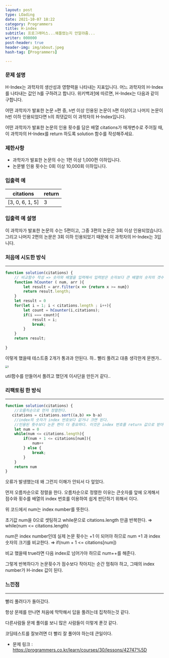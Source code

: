 ```yaml
---
layout: post
type: LOading
date: 2021-10-07 18:22
category: Programmers
title: H-index
subtitle: 프로그래머스...왜틀렸는지 안알랴쥼...
writer: 000000
post-header: true
header-img: img/about.jpeg
hash-tag: [Programmers]

---
```


### **문제 설명**

H-Index는 과학자의 생산성과 영향력을 나타내는 지표입니다. 어느 과학자의 H-Index를 나타내는 값인 h를 구하려고 합니다. 위키백과[1](https://programmers.co.kr/learn/courses/30/lessons/42747#fn1)에 따르면, H-Index는 다음과 같이 구합니다.

어떤 과학자가 발표한 논문 `n`편 중, `h`번 이상 인용된 논문이 `h`편 이상이고 나머지 논문이 h번 이하 인용되었다면 `h`의 최댓값이 이 과학자의 H-Index입니다.

어떤 과학자가 발표한 논문의 인용 횟수를 담은 배열 citations가 매개변수로 주어질 때, 이 과학자의 H-Index를 return 하도록 solution 함수를 작성해주세요.

### 제한사항

- 과학자가 발표한 논문의 수는 1편 이상 1,000편 이하입니다.
- 논문별 인용 횟수는 0회 이상 10,000회 이하입니다.

### 입출력 예

| citations       | return |
| --------------- | ------ |
| [3, 0, 6, 1, 5] | 3      |

### 입출력 예 설명

이 과학자가 발표한 논문의 수는 5편이고, 그중 3편의 논문은 3회 이상 인용되었습니다. 그리고 나머지 2편의 논문은 3회 이하 인용되었기 때문에 이 과학자의 H-Index는 3입니다.



### 처음에 시도한 방식

------

```js
function solution(citations) {
    // 비교함수 작성 => 숫자와 배열을 입력해서 입력받은 숫자보다 큰 배열의 숫자의 갯수를 구하는 함수
    function hCounter ( num, arr ){
        let result = arr.filter(x => {return x >= num})
        return result.length;
    }
    let result = 0
    for(let i = 1; i < citations.length ; i++){
        let count = hCounter(i,citations);
        if(i === count){
            result = i;
            break;
        }
    }
    return result;
    
}
```

이렇게 했을때 테스트중 2개가 통과과 안된다. 하.. 빨리 풀려고 대충 생각한게 문젠가..

<img src="/Users/wildrays/Desktop/Kim-Link.github.io/LOading/2110071822/img/1.jpeg" alt="1" style="zoom:50%;" />



util함수를 만들어서 풀려고 했던게 이사단을 만든거 같다..



### 리팩토링 한 방식

------

```jsx
function solution(citations) {
    //오름차순으로 먼저 정렬한다.
   citations = citations.sort((a,b) => b-a)
    //index의 숫자가 index 번호보다 같거나 크면 된다.
    //인용된 횟수보다 논문 편이 더 중요하다. 이것은 index 번호를 return 값으로 받아야 하는것이다.
    let num = 0
    while(num <= citations.length){
        if(num + 1 <= citations[num]){
            num++
        } else {
            break;
        }
    }
    return num
}
```

오류가 발생했는데 왜 그런지 이해가 안되서 다 엎었다.

먼저 오름차순으로 정렬을 한다. 오름차순으로 정렬한 이유는 큰숫자를 앞에 오게해서 점수와 횟수를 배열의 index 번호를 이용하여 쉽게 판단하기 위해서 이다.

위 코드에서 num는 index number를 뜻한다.

초기값 num을 0으로 셋팅하고 while문으로 citations.length 만큼 반복한다. ⇒ while(num <= citations.length)

num은 index number인데 실제 논문 횟수는 +1 이 되어야 하므로 num +1 과 index 숫자의 크기를 비교한다. ⇒ if(num + 1 <= citations[num])

비교 했을때 true라면 다음 index로 넘어가야 하므로 num++를 해준다.

그렇게 반복하다가 논문횟수가 점수보다 작아지는 순간 멈춰야 하고, 그때의 index number가 H-index 값이 된다.

### 느낀점

------

빨리 풀려다가 돌아갔다.

항상 문제를 만나면 처음에 막막해서 답을 풀려는데 집착하는것 같다.

다른사람들 문제 풀이를 보니 많은 사람들이 이렇게 푼것 같다.

코딩테스트를 잘보려면 더 빨리 잘 풀어야 하는데 큰일이다.

* 문제 링크 : https://programmers.co.kr/learn/courses/30/lessons/42747%5D